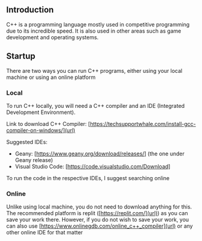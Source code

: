 ## Introduction

C++ is a programming language mostly used in competitive programming due to its incredible speed. It is also used in other areas such as game development and operating systems.

## Startup

There are two ways you can run C++ programs, either using your local machine or using an online platform

### Local

To run C++ locally, you will need a C++ compiler and an IDE (Integrated Development Environment).

Link to download C++ Compiler: [https://techsupportwhale.com/install-gcc-compiler-on-windows/](url)

Suggested IDEs:
- Geany: [https://www.geany.org/download/releases/] (the one under Geany release)
- Visual Studio Code: [https://code.visualstudio.com/Download]

To run the code in the respective IDEs, I suggest searching online

### Online

Unlike using local machine, you do not need to download anything for this. The recommended platform is replit ([https://replit.com/](url)) as you can save your work there. However, if you do not wish to save your work, you can also use [https://www.onlinegdb.com/online_c++_compiler](url) or any other online IDE for that matter
